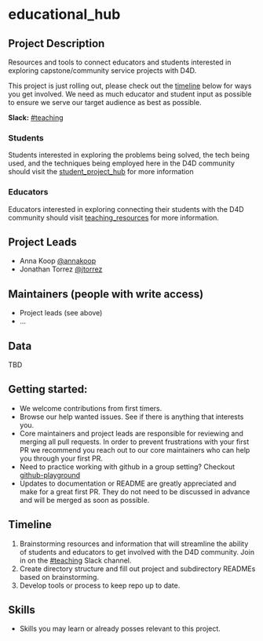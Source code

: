 # educational_hub

## Project Description

Resources and tools to connect educators and students interested in exploring capstone/community service projects with D4D.

This project is just rolling out, please check out the [timeline](https://github.com/Data4Democracy/educational_hub#timeline) below for ways you get involved. We need as much educator and student input as possible to ensure we serve our target audience as best as possible.

**Slack:** [#teaching](https://datafordemocracy.slack.com/messages/teaching/)

### Students

Students interested in exploring the problems being solved, the tech being used, and the techniques being employed here in the D4D community should visit the [student_project_hub](https://github.com/Data4Democracy/educational_hub/tree/master/student_project_hub) for more information

### Educators

Educators interested in exploring connecting their students with the D4D community should visit [teaching_resources](https://github.com/Data4Democracy/educational_hub/tree/master/teaching_resources) for more information.

## Project Leads

* Anna Koop [@annakoop](https://datafordemocracy.slack.com/messages/@annakoop/)
* Jonathan Torrez [@jtorrez](https://datafordemocracy.slack.com/messages/@jtorrez/)

## Maintainers (people with write access)

* Project leads (see above)
* ...

## Data

TBD

## Getting started:
* We welcome contributions from first timers.
* Browse our help wanted issues. See if there is anything that interests you.
* Core maintainers and project leads are responsible for reviewing and merging all pull requests. In order to prevent frustrations with your first PR we recommend you reach out to our core maintainers who can help you through your first PR.
* Need to practice working with github in a group setting? Checkout [github-playground](https://github.com/Data4Democracy/github-playground)
* Updates to documentation or README are greatly appreciated and make for a great first PR. They do not need to be discussed in advance and will be merged as soon as possible.

## Timeline

1. Brainstorming resources and information that will streamline the ability of students and educators to get involved with the D4D community. Join in on the [#teaching](https://datafordemocracy.slack.com/messages/teaching/) Slack channel.
2. Create directory structure and fill out project and subdirectory READMEs based on brainstorming.
3. Develop tools or process to keep repo up to date.

## Skills
* Skills you may learn or already posses relevant to this project.
